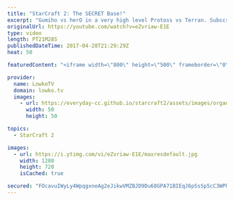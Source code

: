 ```yaml
---
title: "StarCraft 2: The SECRET Base!"
excerpt: "Gumiho vs herO in a very high level Protoss vs Terran. Subscribe for more videos: http://lowko.tv/youtube The Adept Nerf: https://goo.gl/Xi5qiI  The Protoss vs Terran match up has been going through a lot of changes. Because of the recent change to the Adept, Protoss players are trying to figure out"
originalUrl: https://youtube.com/watch?v=eZvriaw-E1E
type: video
length: PT21M28S
publishedDateTime: 2017-04-28T21:29:29Z
heat: 50

featuredContent: "<iframe width=\"800\" height=\"500\" frameborder=\"0\" src=\"https://www.youtube.com/embed/eZvriaw-E1E\" allow=\"accelerometer; autoplay; encrypted-media; gyroscope; picture-in-picture\" allowfullscreen></iframe>"

provider:
  name: LowkoTV
  domain: lowko.tv
  images:
    - url: https://everyday-cc.github.io/starcraft2/assets/images/organizations/lowko.tv-50x50.jpg
      width: 50
      height: 50

topics:
  - StarCraft 2

images:
  - url: https://i.ytimg.com/vi/eZvriaw-E1E/maxresdefault.jpg
    width: 1280
    height: 720
    isCached: true

secured: "FOcavuIWyLy4WpqgxneAg2eJikwVMZBJD9Du68GPA71BIEqJ6pSsSp5cC3WPhFeJIq5FAS1Sztckd37UqQqGZCgDCGxjDLdFQPtDCizxYNzq0acQKBiJMvHwFw4YYHkbPm4onEvGmqQ2GtkzGRLiHhM9XNGvarNRgOlLFw9gP+gnW84fBiFx5+26hO+ykvReFfLmb+wqLg4rf5lHGtkHAxJYvBUZ9CO2nrjeikE5cGi1NUb3RUmhX5htLO2ABoICjMeCn84eqaR5NEv2LrWmNEuCZ+k8awFrpLkodZaYcShuVvrgxY3cuDqke16Vxb6O0E7Un4ejYDORNKoGQ++M3HHDMv35Bt5+o7EWBQniCUZ7ii9bfDjJk2FV0LSY1dvy6MykQ7KPTjlvuyb3myeODaKRFbUGSvCoeWyjIKANmZtw4jgT0hvZIwXMgMpXOlit;cwZC+MakKvfnWOz0WznMvw=="
---
```


